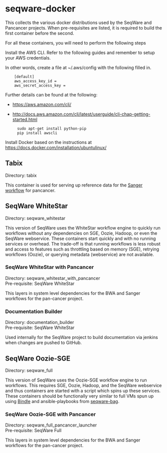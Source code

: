 # seqware-docker
This collects the various docker distributions used by the SeqWare and Pancancer projects.
When pre-requisites are listed, it is required to build the first container before the second. 

For all these containers, you will need to perform the following steps

Install the AWS CLI. Refer to the following guides and remember to setup your AWS credentials.

In other words, create a file at ~/.aws/config with the following filled in.

        [default]
        aws_access_key_id =
        aws_secret_access_key =

Further details can be found at the following:
 
* https://aws.amazon.com/cli/ 
* http://docs.aws.amazon.com/cli/latest/userguide/cli-chap-getting-started.html 

        sudo apt-get install python-pip
        pip install awscli

Install Docker based on the instructions at https://docs.docker.com/installation/ubuntulinux/

## Tabix 

Directory: tabix

This container is used for serving up reference data for the [Sanger workflow](https://github.com/ICGC-TCGA-PanCancer/SeqWare-CGP-SomaticCore) for pancancer. 

## SeqWare WhiteStar 

Directory: seqware_whitestar

This version of SeqWare uses the WhiteStar workflow engine to quickly run workflows without any dependencies on SGE, Oozie, Hadoop, or even the SeqWare webservice. These containers start quickly and with no running services or overhead. The trade-off is that running workflows is less robust and access to features such as throttling based on memory (SGE), retrying workflows (Oozie), or querying metadata (webservice) are not available.

### SeqWare WhiteStar with Pancancer

Directory: seqware\_whitestar\_with\_pancancer  
Pre-requisite: SeqWare WhiteStar

This layers in system level dependencies for the BWA and Sanger workflows for the pan-cancer project. 

### Documentation Builder 

Directory: documentation\_builder  
Pre-requisite: SeqWare WhiteStar

Used internally for the SeqWare project to build documentation via jenkins when changes are pushed to GitHub. 

## SeqWare Oozie-SGE 

Directory: seqware\_full

This version of SeqWare uses the Oozie-SGE workflow engine to run workflows. This requires SGE, Oozie, Hadoop, and the SeqWare webservice and thus containers are started with a script which spins up these services. These containers should be functionally very similar to full VMs spun up using [Bindle](https://github.com/CloudBindle/Bindle) and ansible-playbooks from [seqware-bag](https://github.com/SeqWare/seqware-bag).

### SeqWare Oozie-SGE with Pancancer

Directory: seqware\_full\_pancancer\_launcher  
Pre-requisite: SeqWare Full

This layers in system level dependencies for the BWA and Sanger workflows for the pan-cancer project. 
